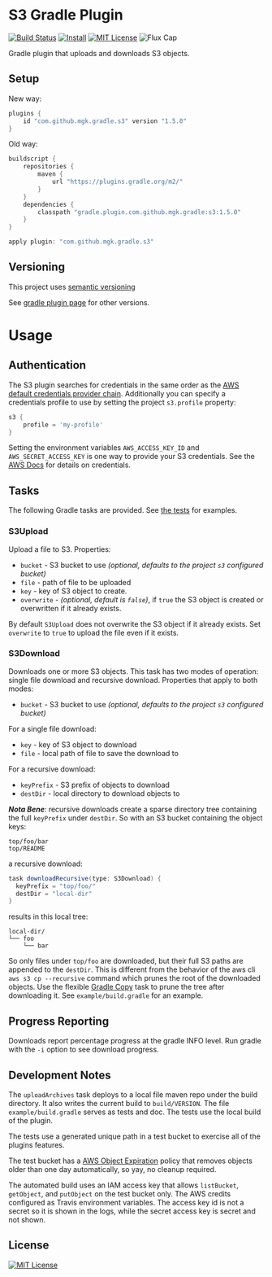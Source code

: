 # S3 Gradle Plugin
[![Build Status](https://img.shields.io/travis/mgk/s3-plugin.svg)](https://travis-ci.org/mgk/s3-plugin)
[![Install](https://img.shields.io/badge/install-plugin-brown.svg)](https://plugins.gradle.org/plugin/com.github.mgk.gradle.s3)
[![MIT License](http://img.shields.io/badge/license-MIT-blue.svg?style=flat)](LICENSE)
![Flux Cap](https://img.shields.io/badge/flux%20capacitor-1.21%20GW-orange.svg)

Gradle plugin that uploads and downloads S3 objects.

## Setup

New way:

```groovy
plugins {
    id "com.github.mgk.gradle.s3" version "1.5.0"
}
```

Old way:

```groovy
buildscript {
    repositories {
        maven {
            url "https://plugins.gradle.org/m2/"
        }
    }
    dependencies {
        classpath "gradle.plugin.com.github.mgk.gradle:s3:1.5.0"
    }
}

apply plugin: "com.github.mgk.gradle.s3"
```

## Versioning

This project uses [semantic versioning](http://semver.org)

See [gradle plugin page](https://plugins.gradle.org/plugin/com.github.mgk.gradle.s3) for other versions.

# Usage

## Authentication

The S3 plugin searches for credentials in the same order as the [AWS default credentials provider chain](http://docs.aws.amazon.com/AWSJavaSDK/latest/javadoc/com/amazonaws/auth/DefaultAWSCredentialsProviderChain.html). Additionally you can specify a credentials profile to use by setting the project `s3.profile` property:

```groovy
s3 {
    profile = 'my-profile'
}
```

Setting the environment variables `AWS_ACCESS_KEY_ID` and `AWS_SECRET_ACCESS_KEY` is one way to provide your S3 credentials. See the [AWS Docs](http://docs.aws.amazon.com/cli/latest/userguide/cli-chap-getting-started.html) for details on credentials.

## Tasks

The following Gradle tasks are provided. See [the tests](example/build.gradle) for
examples.


### S3Upload

Upload a file to S3. Properties:

  + `bucket` - S3 bucket to use *(optional, defaults to the project `s3` configured bucket)*
  + `file` - path of file to be uploaded
  + `key` - key of S3 object to create.
  + `overwrite` - *(optional, default is `false`)*, if `true` the S3 object is created or overwritten if it already exists.

By default `S3Upload` does not overwrite the S3 object if it already exists. Set `overwrite` to `true` to upload the file even if it exists.

### S3Download

Downloads one or more S3 objects. This task has two modes of operation: single file
download and recursive download. Properties that apply to both modes:

  + `bucket` - S3 bucket to use *(optional, defaults to the project `s3` configured bucket)*

For a single file download:

  + `key` - key of S3 object to download
  + `file` - local path of file to save the download to

For a recursive download:

  + `keyPrefix` - S3 prefix of objects to download
  + `destDir` - local directory to download objects to

***Nota Bene***: recursive downloads create a sparse directory tree
containing the full `keyPrefix` under `destDir`. So with an S3 bucket
containing the object keys:

```
top/foo/bar
top/README
```

a recursive download:

```groovy
task downloadRecursive(type: S3Download) {
  keyPrefix = "top/foo/"
  destDir = "local-dir"
}
```

results in this local tree:

```
local-dir/
└── foo
    └── bar
```

So only files under `top/foo` are downloaded, but their full S3 paths are appended to the `destDir`. This is different from the behavior of the aws cli `aws s3 cp --recursive` command which prunes the root of the downloaded objects. Use the flexible [Gradle Copy](https://docs.gradle.org/current/dsl/org.gradle.api.tasks.Copy.html) task to prune the tree after downloading it. See `example/build.gradle` for an example.

## Progress Reporting

Downloads report percentage progress at the gradle INFO level. Run gradle with the `-i` option to see download progress.

## Development Notes

The `uploadArchives` task deploys to a local file maven repo under the build
directory. It also writes the current build to `build/VERSION`. The file
`example/build.gradle` serves as tests and doc. The tests use the local build
of the plugin.

The tests use a generated unique path in a test bucket to exercise all
of the plugins features.

The test bucket has a [AWS Object Expiration](https://aws.amazon.com/blogs/aws/amazon-s3-object-expiration/) policy that removes objects older
than one day automatically, so yay, no cleanup required.

The automated build uses an IAM access key that allows `listBucket`, `getObject`,
and `putObject` on the test bucket only. The AWS credits configured as Travis
environment variables. The access key id is not a secret so it is shown in the
logs, while the secret access key is secret and not shown.

## License
[![MIT License](http://img.shields.io/badge/license-MIT-blue.svg?style=flat)](LICENSE)
